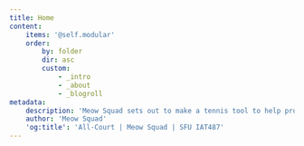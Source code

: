 ```yaml
---
title: Home
content:
    items: '@self.modular'
    order:
        by: folder
        dir: asc
        custom:
            - _intro
            - _about
            - _blogroll
metadata:
    description: 'Meow Squad sets out to make a tennis tool to help professionals track their statistics and improve the game.'
    author: 'Meow Squad'
    'og:title': 'All-Court | Meow Squad | SFU IAT487'
---
```


